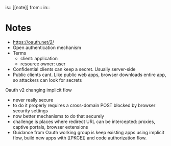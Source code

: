 is:: [[note]]
from:: 
in:: 

# Notes
- https://oauth.net/2/
- Open authentication mechanism
- Terms
	- client: application
	- resource owner: user
- Confidential clients can keep a secret. Usually server-side
- Public clients cant. Like public web apps, browser downloads entire app, so attackers can look for secrets

Oauth v2 changing implicit flow
- never really secure
- to do it properly requires a cross-domain POST blocked by browser security settings
- now better mechanisms to do that securely
- challenge is places where redirect URL can be intercepted: proxies, captive portals, browser extensions
- Guidance from Oauth working group is keep existing apps using implicit flow, build new apps with [[PKCE]] and code authorization flow.